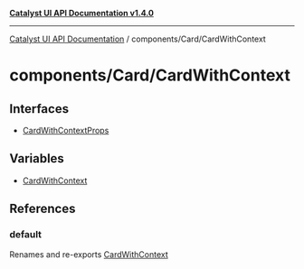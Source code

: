 [**Catalyst UI API Documentation v1.4.0**](../../../README.md)

---

[Catalyst UI API Documentation](../../../README.md) / components/Card/CardWithContext

# components/Card/CardWithContext

## Interfaces

- [CardWithContextProps](interfaces/CardWithContextProps.md)

## Variables

- [CardWithContext](variables/CardWithContext.md)

## References

### default

Renames and re-exports [CardWithContext](variables/CardWithContext.md)
